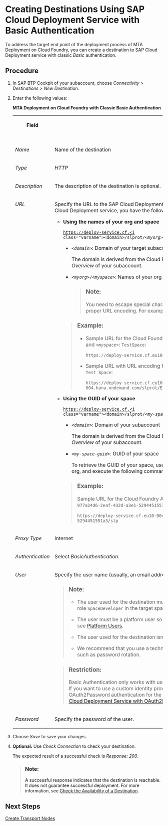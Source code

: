 <!-- loio6b7c9d89023b43f9a72e881816eb5c52 -->

# Creating Destinations Using SAP Cloud Deployment Service with Basic Authentication

To address the target end point of the deployment process of MTA Deployment on Cloud Foundry, you can create a destination to SAP Cloud Deployment service with classic *Basic* authentication.



<a name="loio6b7c9d89023b43f9a72e881816eb5c52__steps_tyj_zrs_gwb"/>

## Procedure

1.  In SAP BTP Cockpit of your subaccount, choose *Connectivity* \> *Destinations* \> *New Destination*.

2.  Enter the following values:

    **MTA Deployment on Cloud Foundry with Classic Basic Authentication**


    <table>
    <tr>
    <th valign="top">

    Field
    
    </th>
    <th valign="top">

    Description
    
    </th>
    <th valign="top">

    More Information
    
    </th>
    </tr>
    <tr>
    <td valign="top">
    
    *Name*
    
    </td>
    <td valign="top">
    
    Name of the destination
    
    </td>
    <td valign="top" rowspan="3">
    
    SAP BTP, Cloud Foundry: [Using the Destinations Editor in the Cockpit](https://help.sap.com/docs/CP_CONNECTIVITY/cca91383641e40ffbe03bdc78f00f681/565fdb3dd19d4cda80864341dc5a0451.html)
    
    </td>
    </tr>
    <tr>
    <td valign="top">
    
    *Type*
    
    </td>
    <td valign="top">
    
    *HTTP*
    
    </td>
    </tr>
    <tr>
    <td valign="top">
    
    *Description*
    
    </td>
    <td valign="top">
    
    The description of the destination is optional.
    
    </td>
    </tr>
    <tr>
    <td valign="top">
    
    *URL*
    
    </td>
    <td valign="top">
    
    Specify the URL to the SAP Cloud Deployment service as the deploy end point of the destination. To address the SAP Cloud Deployment service, you have the following options:

    -   **Using the names of your org and space**

        <code>https://deploy-service.cf.<i class="varname">&lt;domain&gt;</i>/slprot/<i class="varname">&lt;myorg&gt;</i>/<i class="varname">&lt;myspace&gt;</i>/slp</code>

        -   <code><i class="varname">&lt;domain&gt;</i></code>: Domain of your target subaccount

            The domain is derived from the Cloud Foundry API endpoint that you can find in the SAP BTP Cockpit in the *Overview* of your subaccount.

        -   <code><i class="varname">&lt;myorg&gt;</i>/<i class="varname">&lt;myspace&gt;</i></code>: Names of your org and space

            > ### Note:  
            > You need to escape special characters in your org and space name \(*<myorg\>*/*<myspace\>*\) with a proper URL encoding. For example, replace space characters with `%20`, and commas with `%2C`.


        > ### Example:  
        > -   Sample URL for the Cloud Foundry API endpoint: `api.cf.eu10-004.hana.ondemand.com`, <code><i class="varname">&lt;myorg&gt;</i></code>: `TestOrg`, and <code><i class="varname">&lt;myspace&gt;</i></code>: `TestSpace`:
        > 
        >     `https://deploy-service.cf.eu10-004.hana.ondemand.com/slprot/TestOrg/TestSpace/slp`
        > 
        > -   Sample URL with URL encoding for <code><i class="varname">&lt;myorg&gt;</i></code>: `Example Company Test Org` and <code><i class="varname">&lt;myspace&gt;</i></code>: `Example Company Test Space`:
        > 
        >     `https://deploy-service.cf.eu10-004.hana.ondemand.com/slprot/Example%20Company%20Test%20Org/Example%20Company%20Test%20Space/slp`

    -   **Using the GUID of your space**

        <code>https://deploy-service.cf.<i class="varname">&lt;domain&gt;</i>/slprot/<i class="varname">&lt;my-space-guid&gt;</i>/slp</code>

        -   <code><i class="varname">&lt;domain&gt;</i></code>: Domain of your subaccount

            The domain is derived from the Cloud Foundry API endpoint that you can find in the SAP BTP Cockpit in the *Overview* of your subaccount.

        -   <code><i class="varname">&lt;my-space-guid&gt;</i></code>: GUID of your space

            To retrieve the GUID of your space, use the Cloud Foundry Command Line Interface \(cf CLI\). Log on to your org, and execute the following command: `cf space <my-space-name> --guid`.


        > ### Example:  
        > Sample URL for the Cloud Foundry API endpoint: `api.cf.eu10-004.hana.ondemand.com` and <code><i class="varname">&lt;my-space-guid&gt;</i></code>: `977a24d6-2eaf-432d-a3e1-5294451551a3`:
        > 
        > `https://deploy-service.cf.eu10-004.hana.ondemand.com/slprot/977a24d6-2eaf-432d-a3e1-5294451551a3/slp`



    
    </td>
    <td valign="top">
    
    More information about regions and API endpoints:

    -   [Deploying Applications in Regions](https://help.sap.com/docs/BTP/65de2977205c403bbc107264b8eccf4b/350356d1dc314d3199dca15bd2ab9b0e.html?locale=en-US#deploying-applications-in-regions)

    -   [Regions and API Endpoints Available for the Cloud Foundry Environment](https://help.sap.com/docs/BTP/65de2977205c403bbc107264b8eccf4b/f344a57233d34199b2123b9620d0bb41.html?locale=en-US).


    More information about cf CLI:

    -   [Working with the Cloud Foundry Command Line Interface](https://help.sap.com/docs/BTP/65de2977205c403bbc107264b8eccf4b/2f1d4abd0f9f4760a301f43513d2efa6.html?locale=en-US)



    
    </td>
    </tr>
    <tr>
    <td valign="top">
    
    *Proxy Type*
    
    </td>
    <td valign="top">
    
    Internet
    
    </td>
    <td valign="top">
    
     
    
    </td>
    </tr>
    <tr>
    <td valign="top">
    
    *Authentication*
    
    </td>
    <td valign="top">
    
    Select *BasicAuthentication*.
    
    </td>
    <td valign="top" rowspan="3">
    
    [Client Authentication Types for HTTP Destinations](https://help.sap.com/docs/CP_CONNECTIVITY/cca91383641e40ffbe03bdc78f00f681/4e13a04147314e8e9e54321f25d93fdc.html?locale=en-US)
    
    </td>
    </tr>
    <tr>
    <td valign="top">
    
    *User*
    
    </td>
    <td valign="top">
    
    Specify the user name \(usually, an email address\) of the user that is used for the deployment.

    > ### Note:  
    > -   The user used for the destination must be a valid user on Cloud Foundry environment and it must have the role `SpaceDeveloper` in the target space.
    > 
    > -   The user must be a platform user so that the deployment works for all content types. For more information, see [Platform Users](https://help.sap.com/docs/btp/sap-business-technology-platform/platform-users).
    > 
    > -   The user used for the destination isn’t subject to any Data Protection and Privacy requirements.
    > 
    > -   We recommend that you use a technical user to avoid constraints typically associated with personal users, such as password rotation.

    > ### Restriction:  
    > Basic Authentication only works with users provided by SAP ID. It does not work with custom IAS tenant users. If you want to use a custom identity provider for the platform user used for the deployment, you must use OAuth2Password authentication for the destination. For more information, see [Creating Destinations Using SAP Cloud Deployment Service with OAuth2Password Authentication](creating-destinations-using-sap-cloud-deployment-service-with-oauth2password-authenticati-a26a721.md).


    
    </td>
    </tr>
    <tr>
    <td valign="top">
    
    *Password*
    
    </td>
    <td valign="top">
    
    Specify the password of the user.
    
    </td>
    </tr>
    </table>
    
3.  Choose *Save* to save your changes.

4.  **Optional:** Use *Check Connection* to check your destination.

    The expected result of a successful check is *Response: 200*.

    > ### Note:  
    > A successful response indicates that the destination is reachable. It does not guarantee successful deployment. For more information, see [Check the Availability of a Destination](https://help.sap.com/docs/connectivity/sap-btp-connectivity-cf/check-availability-of-destination).




<a name="loio6b7c9d89023b43f9a72e881816eb5c52__postreq_c2b_3ts_gwb"/>

## Next Steps

[Create Transport Nodes](create-transport-nodes-f71a4d5.md)

